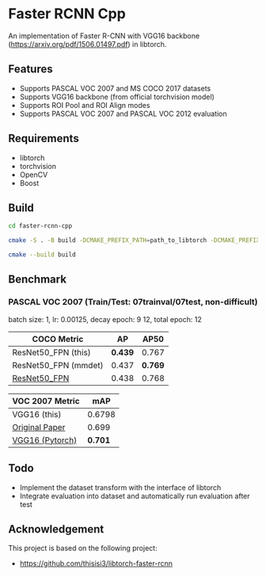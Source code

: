 # Faster RCNN Cpp

An implementation of Faster R-CNN with VGG16 backbone (https://arxiv.org/pdf/1506.01497.pdf) in libtorch.

## Features

+ Supports PASCAL VOC 2007 and MS COCO 2017 datasets
+ Supports VGG16 backbone (from official torchvision model)
+ Supports ROI Pool and ROI Align modes
+ Supports PASCAL VOC 2007 and PASCAL VOC 2012 evaluation

## Requirements

+ libtorch
+ torchvision
+ OpenCV
+ Boost

## Build

```bash
cd faster-rcnn-cpp

cmake -S . -B build -DCMAKE_PREFIX_PATH=path_to_libtorch -DCMAKE_PREFIX_PATH=path_to_torchvision -DCMAKE_PREFIX_PATH=path_to_opencv -DCMAKE_PREFIX_PATH=path_to_boost

cmake --build build
```

## Benchmark

### PASCAL VOC 2007 (Train/Test: 07trainval/07test, non-difficult)

batch size: 1, lr: 0.00125, decay epoch: 9 12, total epoch: 12

| COCO Metric | AP | AP50 |
| ---------- | -------- | ---------- |
| ResNet50_FPN (this)  |  **0.439**   | 0.767 |
| ResNet50_FPN (mmdet) | 0.437 | **0.769** |
| [ResNet50_FPN](https://github.com/thisisi3/libtorch-faster-rcnn)  | 0.438 | 0.768|

|    VOC 2007 Metric        | mAP |
| ---------- | -------- |
|  VGG16 (this)  | 0.6798 |
|[Original Paper](https://arxiv.org/abs/1506.01497)|0.699|
|  [VGG16 (Pytorch)](https://github.com/jwyang/faster-rcnn.pytorch)  |  **0.701**   |

## Todo

+ Implement the dataset transform with the interface of libtorch
+ Integrate evaluation into dataset and automatically run evaluation after test

## Acknowledgement

This project is based on the following project:

+ https://github.com/thisisi3/libtorch-faster-rcnn

